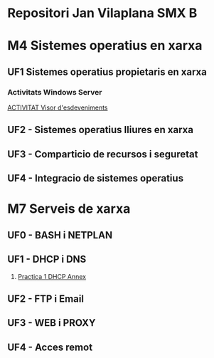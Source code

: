 # Repositori Jan Vilaplana SMX B
# M4 Sistemes operatius en xarxa 
## UF1 Sistemes operatius propietaris en xarxa

### Activitats Windows Server

[ACTIVITAT Visor d'esdeveniments](esdeveniment.md)

## UF2 - Sistemes operatius lliures en xarxa

## UF3 - Comparticio de recursos i seguretat

## UF4 - Integracio de sistemes operatius
# M7 Serveis de xarxa

## UF0 - BASH i NETPLAN

## UF1 - DHCP i DNS
1. [Practica 1 DHCP Annex](PDF/Annex.pdf)
## UF2 - FTP i Email

## UF3 - WEB i PROXY

## UF4 - Acces remot 